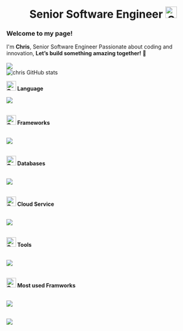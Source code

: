 <div align="center">
  <h1>
    Senior Software Engineer <img src="https://raw.githubusercontent.com/Tarikul-Islam-Anik/Animated-Fluent-Emojis/master/Emojis/Smilies/Smiling%20Face%20with%20Sunglasses.png" 
         alt="Smiling Face with Sunglasses" width="30" height="30" /> 
  </h1>
</div>
<h3>Welcome to my page! </h3> 
I'm <strong>Chris</strong>, Senior Software Engineer Passionate about coding and innovation, <strong>Let’s build something amazing together!</strong> 🚀
<br><br>
<a href="https://visitcount.itsvg.in">
  <img src="https://visitcount.itsvg.in/api?id=chris-c-dev&label=Profile%20Views&color=0&icon=0&pretty=false" />
</a>
<br>
<img src="https://github-readme-stats.vercel.app/api?username=chris-c-dev&theme=dark&show_icons=true" 
     alt="chris GitHub stats">

<strong><img src="https://raw.githubusercontent.com/Tarikul-Islam-Anik/Animated-Fluent-Emojis/master/Emojis/Hand%20gestures/Backhand%20Index%20Pointing%20Down%20Light%20Skin%20Tone.png" alt="Backhand Index Pointing Down Light Skin Tone" width="25" height="25" /> Language</strong><br>
<p align="left">
  <a href="https://skillicons.dev">
    <img src="https://skillicons.dev/icons?i=react,python,javascript,typescript,html,css,nodejs" />
  </a>
</p>
<br>
<strong><img src="https://raw.githubusercontent.com/Tarikul-Islam-Anik/Animated-Fluent-Emojis/master/Emojis/Hand%20gestures/Backhand%20Index%20Pointing%20Down%20Light%20Skin%20Tone.png" alt="Backhand Index Pointing Down Light Skin Tone" width="25" height="25" /> Frameworks</strong><br><br>
<p align="left">
  <a href="https://skillicons.dev">
    <img src="https://skillicons.dev/icons?i=django,flask,react,expressjs,nestjs,nextjs,bootstrap,tailwind,fastapi,angular" />
  </a>
</p>
<br>
<strong><img src="https://raw.githubusercontent.com/Tarikul-Islam-Anik/Animated-Fluent-Emojis/master/Emojis/Hand%20gestures/Backhand%20Index%20Pointing%20Down%20Light%20Skin%20Tone.png" alt="Backhand Index Pointing Down Light Skin Tone" width="25" height="25" /> Databases</strong><br><br>
<p align="left">
  <a href="https://skillicons.dev">
    <img src="https://skillicons.dev/icons?i=mysql,postgres,mongodb,redis,firebase" />
  </a>
</p>
<br>
<strong><img src="https://raw.githubusercontent.com/Tarikul-Islam-Anik/Animated-Fluent-Emojis/master/Emojis/Hand%20gestures/Backhand%20Index%20Pointing%20Down%20Light%20Skin%20Tone.png" alt="Backhand Index Pointing Down Light Skin Tone" width="25" height="25" /> Cloud Service</strong><br><br>
<p align="left">
  <a href="https://skillicons.dev">
    <img src="https://skillicons.dev/icons?i=aws,gcp,azure" />
  </a>
</p>
<br>
<strong><img src="https://raw.githubusercontent.com/Tarikul-Islam-Anik/Animated-Fluent-Emojis/master/Emojis/Hand%20gestures/Backhand%20Index%20Pointing%20Down%20Light%20Skin%20Tone.png" alt="Backhand Index Pointing Down Light Skin Tone" width="25" height="25" /> Tools</strong><br><br>
<p align="left">
  <a href="https://skillicons.dev">
    <img src="https://skillicons.dev/icons?i=git,github,gitlab,docker,kubernetes,postman,npm,vim" />
  </a>
</p>
<br>
<strong><img src="https://raw.githubusercontent.com/Tarikul-Islam-Anik/Animated-Fluent-Emojis/master/Emojis/Hand%20gestures/Backhand%20Index%20Pointing%20Down%20Light%20Skin%20Tone.png" alt="Backhand Index Pointing Down Light Skin Tone" width="25" height="25" /> Most used Framworks</strong><br><br>
<p align="left">
  <a href="https://skillicons.dev">
    <img src="https://skillicons.dev/icons?i=react,flask,django,next,nest,fastapi" />
  </a>
</p>
<br>
<img src="https://camo.githubusercontent.com/5d14fbc6ba7c1c48ab354d37f34e012b55dbe30ed9e63694794e8bdc2cf27f4b/68747470733a2f2f6769746875622d70726f66696c652d74726f7068792e76657263656c2e6170702f3f757365726e616d653d616c706861626f73733131303426636f6c756d6e3d38267468656d653d6f6e656461726b">

